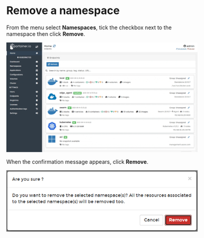 # Remove a namespace

From the menu select **Namespaces**, tick the checkbox next to the namespace then click **Remove**.

![](../../../.gitbook/assets/be-namespaces-remove-1.gif)

When the confirmation message appears, click **Remove**.

![](../../../.gitbook/assets/namespaces-remove-2.png)

